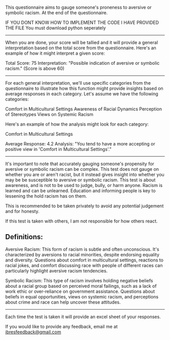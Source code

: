 This questionnaire aims to gauge someone's proneness to aversive or symbolic racism. At the end of the questionnaire.

IF YOU DONT KNOW HOW TO IMPLEMENT THE CODE I HAVE PROVIDED THE FILE
You must download python seperately 

-----------------------------------------------------------------------------------------------------------------------------------------------------------------------------------------------------------------------------------------------
When you are done, your score will be tallied and it will provide a general interpretation based on the total score from the questionnaire. Here's an example of how it might interpret a given score:

Total Score: 75
Interpretation: "Possible indication of aversive or symbolic racism." (Score is above 60)

----------------------------------------------------------------------------------------------------------------------------------------------------------------------------------------------------------------------------------------------
For each general interpretation, we'll use specific categories from the questionnaire to illustrate how this function might provide insights based on average responses in each category. Let's assume we have the following categories:

Comfort in Multicultural Settings
Awareness of Racial Dynamics
Perception of Stereotypes
Views on Systemic Racism

Here's an example of how the analysis might look for each category:

Comfort in Multicultural Settings

Average Response: 4.2
Analysis: "You tend to have a more accepting or positive view in 'Comfort in Multicultural Settings'."

-----------------------------------------------------------------------------------------------------------------------------------------------------------------------------------------------------------------------------------------------

It's important to note that accurately gauging someone's propensity for aversive or symbolic racism can be complex. 
This test does not gauge on whether you are or aren't racist, but it instead gives insight into whether you may be be susceptible to aversive or symbolic racism.
This test is about awareness, and is not to be used to judge, bully, or harm anyone. Racism is learned and can be unlearned. Education and informing people is key to lessening the hold racism has on them. 

This is recommended to be taken privately to avoid any potential judgement and for honesty. 

If this test is taken with others, I am not responsible for how others react.

Definitions:
-----------
Aversive Racism: This form of racism is subtle and often unconscious. It's characterized by aversions to racial minorities, despite endorsing equality and diversity. Questions about comfort in multicultural settings, reactions to racial jokes, and comfort discussing race with people of different races can particularly highlight aversive racism tendencies.

Symbolic Racism: This type of racism involves holding negative beliefs about a racial group based on perceived moral failings, such as a lack of work ethic or over-reliance on government assistance. Questions about beliefs in equal opportunities, views on systemic racism, and perceptions about crime and race can help uncover these attitudes.

-----------------------------------------------------------------------------------------------------------------------------------------------------------------------------------------------------------------------------------------------
Each time the test is taken it will provide an excel sheet of your responses.

If you would like to provide any feedback, email me at ibresfeedback@gmail.com
